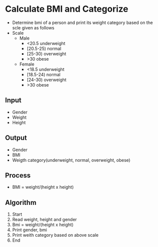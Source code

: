 # Calculate BMI and Categorize
- Determine bmi of a person and print its weight category based on the scle given as follows
- Scale
    + Male
        * \<20.5 underweight
        * \[20.5-25\) normal
        * \[25-30\) overweight
        * \>30 obese
    + Female
        * \<18.5 underweight
        * \[18.5-24\) normal
        * \[24-30\) overweight
        * \>30 obese
## Input
- Gender
- Weight
- Height
## Output
- Gender
- BMI
- Weigth category\(underweight, normal, overweight, obese\)
## Process
- BMI = weight/(height x height)
## Algorithm
1. Start
2. Read weight, height and gender
3. Bmi = weight/(height x height)
4. Print gender, bmi
5. Print weith category based on above scale
6. End